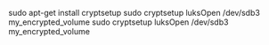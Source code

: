 sudo apt-get install cryptsetup
sudo cryptsetup luksOpen /dev/sdb3 my_encrypted_volume
sudo cryptsetup luksOpen /dev/sdb3 my_encrypted_volume

